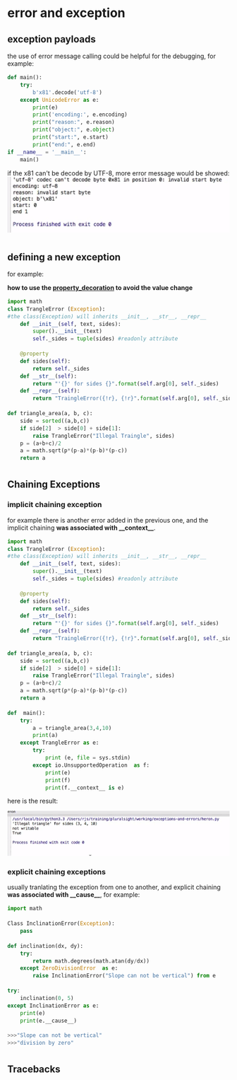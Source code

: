 # error and exception
## exception payloads
the use of error message calling could be helpful for the debugging, for example:
```python
def main():
    try:
        b'x81'.decode('utf-8')
    except UnicodeError as e:
        print(e)
        print('encoding:', e.encoding)
        print("reason:", e.reason)
        print("object:", e.object)
        print("start:", e.start)
        print("end:", e.end)
if __name__ = '__main__':
    main()
```
if the x81 can't be decode by UTF-8, more error message would be showed:
![utf-8error](images/error_exception.png)

#
## defining a new exception

for example:

**how to use the [property_decoration](./@property的使用方法.md) to avoid the value change**

```python
import math
class TrangleError (Exception):
#the class(Exception) will inherits __init__, __str__, __repr__
    def __init__(self, text, sides):
        super().__init__(text)
        self._sides = tuple(sides) #readonly attribute

    @property
    def sides(self):
        return self._sides
    def __str__(self):
        return "'{}' for sides {}".format(self.arg[0], self._sides)
    def __repr__(self):
        return "TraingleError({!r}, {!r}".format(self.arg[0], self._sides)

def triangle_area(a, b, c):
    side = sorted((a,b,c))
    if side[2]  > side[0] + side[1]:
        raise TrangleError("Illegal Traingle", sides)
    p = (a+b+c)/2
    a = math.sqrt(p*(p-a)*(p-b)*(p-c))
    return a
```
#
## Chaining Exceptions
 
### implicit chaining exception
for example there is another error added in the previous one, and the implicit chaining **was associated with \_\_context\_\_**. 

```python
import math
class TrangleError (Exception):
#the class(Exception) will inherits __init__, __str__, __repr__
    def __init__(self, text, sides):
        super().__init__(text)
        self._sides = tuple(sides) #readonly attribute

    @property
    def sides(self):
        return self._sides
    def __str__(self):
        return "'{}' for sides {}".format(self.arg[0], self._sides)
    def __repr__(self):
        return "TraingleError({!r}, {!r}".format(self.arg[0], self._sides)

def triangle_area(a, b, c):
    side = sorted((a,b,c))
    if side[2]  > side[0] + side[1]:
        raise TrangleError("Illegal Traingle", sides)
    p = (a+b+c)/2
    a = math.sqrt(p*(p-a)*(p-b)*(p-c))
    return a

def  main():
    try:
        a = triangle_area(3,4,10)
        print(a)
    except TrangleError as e:
        try:
            print (e, file = sys.stdin)
        except io.UnsupportedOperation  as f:
            print(e)
            print(f)
            print(f.__context__ is e)
```
here is the result:

![result](images/error_exception2.png)

### explicit chaining exceptions
usually tranlating the exception from one to another, and explicit chaining **was associated with \_\_cause\_\_**, for example:
```python
import math

Class InclinationError(Exception):
    pass

def inclination(dx, dy):
    try:
        return math.degrees(math.atan(dy/dx))
    except ZeroDivisionError  as e:
        raise InclinationError("Slope can not be vertical") from e

try:
    inclination(0, 5)
except InclinationError as e:
    print(e)
    print(e.__cause__)

>>>"Slope can not be vertical"
>>>"division by zero"
```
#
## Tracebacks


